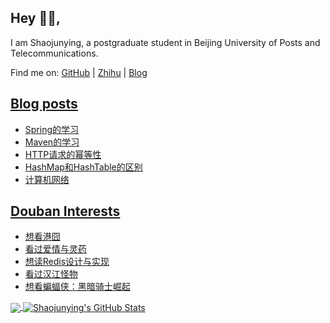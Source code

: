 ## Hey 👋🏻,

I am Shaojunying, a postgraduate student in Beijing University of Posts and Telecommunications.

Find me on: [GitHub](https://github.com/shaojunying) | [Zhihu](https://www.zhihu.com/people/shaojunying) | [Blog](https://shaojunying.github.io/)

## <a href="https://shaojunying.github.io/" target="_blank">Blog posts</a>
<!-- BLOG-POST-LIST:START -->
- [Spring的学习](https://shaojunying.github.io/2020/08/16/Spring%E7%9A%84%E5%AD%A6%E4%B9%A0/)
- [Maven的学习](https://shaojunying.github.io/2020/08/14/Maven%E7%9A%84%E5%AD%A6%E4%B9%A0/)
- [HTTP请求的幂等性](https://shaojunying.github.io/2020/08/14/HTTP%E8%AF%B7%E6%B1%82%E7%9A%84%E5%B9%82%E7%AD%89%E6%80%A7/)
- [HashMap和HashTable的区别](https://shaojunying.github.io/2020/07/17/HashMap%E5%92%8CHashTable%E7%9A%84%E5%8C%BA%E5%88%AB/)
- [计算机网络](https://shaojunying.github.io/2020/07/01/%E8%AE%A1%E7%AE%97%E6%9C%BA%E7%BD%91%E7%BB%9C/)
<!-- BLOG-POST-LIST:END -->

## <a href="https://www.douban.com/people/155360876/" target="_blank">Douban Interests</a>
<!-- douban:START -->
- [想看港囧](http://movie.douban.com/subject/25710912/)
- [看过爱情与灵药](http://movie.douban.com/subject/3078609/)
- [想读Redis设计与实现](https://book.douban.com/subject/25900156/)
- [看过汉江怪物](http://movie.douban.com/subject/1763134/)
- [想看蝙蝠侠：黑暗骑士崛起](http://movie.douban.com/subject/3395373/)
<!-- douban:END -->

<a href="https://github.com/shaojunying">
  <img align="center" src="https://github-readme-stats.codestackr.vercel.app/api/top-langs/?username=shaojunying&hide=css,html" />
</a>

<a href="https://github.com/shaojunying">
  <img align="center" src="https://github-readme-stats.codestackr.vercel.app/api?username=shaojunying&show_icons=true" alt="Shaojunying's GitHub Stats" />
</a>
